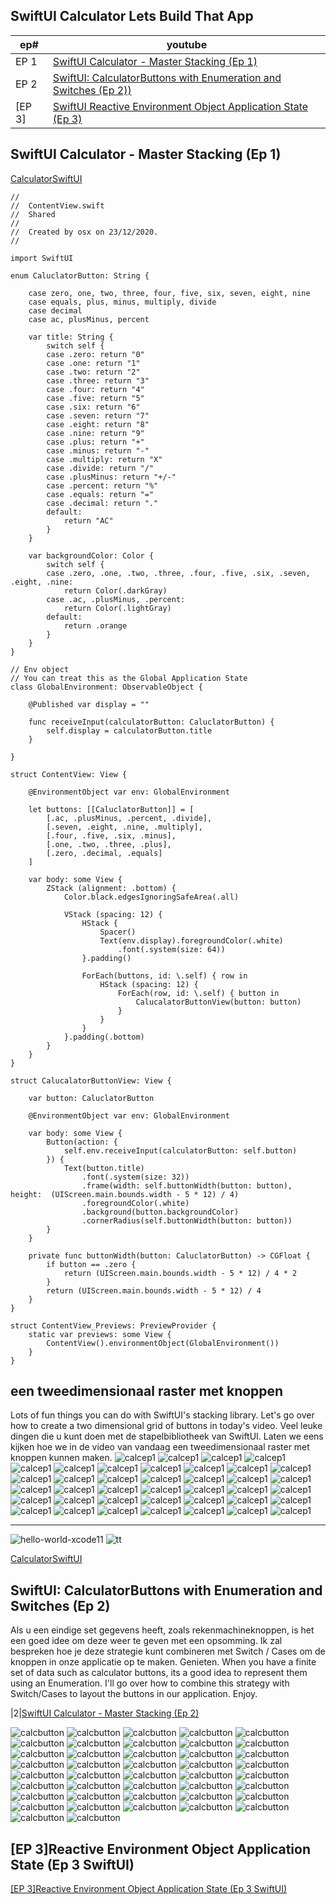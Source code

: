 ## SwiftUI Calculator Lets Build That App

|ep#|youtube|
|--|--------------------------------------------|
|EP 1|[SwiftUI Calculator - Master Stacking (Ep 1)](https://www.youtube.com/watch?v=ULEFrRSPXFE)|
|EP 2|[SwiftUI: CalculatorButtons with Enumeration and Switches (Ep 2))](https://www.youtube.com/watch?v=_hY6e_LWmtg)|
[EP 3]|[SwiftUI Reactive Environment Object Application State (Ep 3)](https://www.youtube.com/watch?v=gxAl4gpyGwY) |


## SwiftUI Calculator - Master Stacking (Ep 1)
[CalculatorSwiftUI](https://github.com/snt-nbzw/CalculatorSwiftUI)

````
//
//  ContentView.swift
//  Shared
//
//  Created by osx on 23/12/2020.
//

import SwiftUI

enum CaluclatorButton: String {

    case zero, one, two, three, four, five, six, seven, eight, nine
    case equals, plus, minus, multiply, divide
    case decimal
    case ac, plusMinus, percent

    var title: String {
        switch self {
        case .zero: return "0"
        case .one: return "1"
        case .two: return "2"
        case .three: return "3"
        case .four: return "4"
        case .five: return "5"
        case .six: return "6"
        case .seven: return "7"
        case .eight: return "8"
        case .nine: return "9"
        case .plus: return "+"
        case .minus: return "-"
        case .multiply: return "X"
        case .divide: return "/"
        case .plusMinus: return "+/-"
        case .percent: return "%"
        case .equals: return "="
        case .decimal: return "."
        default:
            return "AC"
        }
    }

    var backgroundColor: Color {
        switch self {
        case .zero, .one, .two, .three, .four, .five, .six, .seven, .eight, .nine:
            return Color(.darkGray)
        case .ac, .plusMinus, .percent:
            return Color(.lightGray)
        default:
            return .orange
        }
    }
}

// Env object
// You can treat this as the Global Application State
class GlobalEnvironment: ObservableObject {

    @Published var display = ""

    func receiveInput(calculatorButton: CaluclatorButton) {
        self.display = calculatorButton.title
    }

}

struct ContentView: View {

    @EnvironmentObject var env: GlobalEnvironment

    let buttons: [[CaluclatorButton]] = [
        [.ac, .plusMinus, .percent, .divide],
        [.seven, .eight, .nine, .multiply],
        [.four, .five, .six, .minus],
        [.one, .two, .three, .plus],
        [.zero, .decimal, .equals]
    ]

    var body: some View {
        ZStack (alignment: .bottom) {
            Color.black.edgesIgnoringSafeArea(.all)
            
            VStack (spacing: 12) {
                HStack {
                    Spacer()
                    Text(env.display).foregroundColor(.white)
                        .font(.system(size: 64))
                }.padding()

                ForEach(buttons, id: \.self) { row in
                    HStack (spacing: 12) {
                        ForEach(row, id: \.self) { button in
                            CalucalatorButtonView(button: button)
                        }
                    }
                }
            }.padding(.bottom)
        }
    }
}

struct CalucalatorButtonView: View {

    var button: CaluclatorButton

    @EnvironmentObject var env: GlobalEnvironment

    var body: some View {
        Button(action: {
            self.env.receiveInput(calculatorButton: self.button)
        }) {
            Text(button.title)
                .font(.system(size: 32))
                .frame(width: self.buttonWidth(button: button), height:  (UIScreen.main.bounds.width - 5 * 12) / 4)
                .foregroundColor(.white)
                .background(button.backgroundColor)
                .cornerRadius(self.buttonWidth(button: button))
        }
    }

    private func buttonWidth(button: CaluclatorButton) -> CGFloat {
        if button == .zero {
            return (UIScreen.main.bounds.width - 5 * 12) / 4 * 2
        }
        return (UIScreen.main.bounds.width - 5 * 12) / 4
    }
}

struct ContentView_Previews: PreviewProvider {
    static var previews: some View {
        ContentView().environmentObject(GlobalEnvironment())
    }
}

````


## een tweedimensionaal raster met knoppen 



Lots of fun things you can do with SwiftUI's stacking library.  Let's go over how to create a two dimensional grid of buttons in today's video.
Veel leuke dingen die u kunt doen met de stapelbibliotheek van SwiftUI. Laten we eens kijken hoe we in de video van vandaag een tweedimensionaal raster met knoppen kunnen maken.
![calcep1](..//pictures/SwiftUI_Calc-Master-Stacking_Ep1_00.png)
![calcep1](..//pictures/SwiftUI_Calc-Master-Stacking_Ep1_01.png)
![calcep1](..//pictures/SwiftUI_Calc-Master-Stacking_Ep1_02.png)
![calcep1](..//pictures/SwiftUI_Calc-Master-Stacking_Ep1_03.png)
![calcep1](..//pictures/SwiftUI_Calc-Master-Stacking_Ep1_04.png)
![calcep1](..//pictures/SwiftUI_Calc-Master-Stacking_Ep1_05.png)
![calcep1](..//pictures/SwiftUI_Calc-Master-Stacking_Ep1_06.png)
![calcep1](..//pictures/SwiftUI_Calc-Master-Stacking_Ep1_07.png)
![calcep1](..//pictures/SwiftUI_Calc-Master-Stacking_Ep1_08.png)
![calcep1](..//pictures/SwiftUI_Calc-Master-Stacking_Ep1_09.png)
![calcep1](..//pictures/SwiftUI_Calc-Master-Stacking_Ep1_10.png)
![calcep1](..//pictures/SwiftUI_Calc-Master-Stacking_Ep1_11.png)
![calcep1](..//pictures/SwiftUI_Calc-Master-Stacking_Ep1_12.png)
![calcep1](..//pictures/SwiftUI_Calc-Master-Stacking_Ep1_13.png)
![calcep1](..//pictures/SwiftUI_Calc-Master-Stacking_Ep1_14.png)
![calcep1](..//pictures/SwiftUI_Calc-Master-Stacking_Ep1_15.png)
![calcep1](..//pictures/SwiftUI_Calc-Master-Stacking_Ep1_16.png)
![calcep1](..//pictures/SwiftUI_Calc-Master-Stacking_Ep1_17.png)
![calcep1](..//pictures/SwiftUI_Calc-Master-Stacking_Ep1_18.png)
![calcep1](..//pictures/SwiftUI_Calc-Master-Stacking_Ep1_19.png)
![calcep1](..//pictures/SwiftUI_Calc-Master-Stacking_Ep1_20.png)
![calcep1](..//pictures/SwiftUI_Calc-Master-Stacking_Ep1_21.png)
![calcep1](..//pictures/SwiftUI_Calc-Master-Stacking_Ep1_22.png)
![calcep1](..//pictures/SwiftUI_Calc-Master-Stacking_Ep1_23.png)
![calcep1](..//pictures/SwiftUI_Calc-Master-Stacking_Ep1_24.png)
![calcep1](..//pictures/SwiftUI_Calc-Master-Stacking_Ep1_25.png)
![calcep1](..//pictures/SwiftUI_Calc-Master-Stacking_Ep1_26.png)
![calcep1](..//pictures/SwiftUI_Calc-Master-Stacking_Ep1_27.png)
![calcep1](..//pictures/SwiftUI_Calc-Master-Stacking_Ep1_28.png)
![calcep1](..//pictures/SwiftUI_Calc-Master-Stacking_Ep1_29.png)
![calcep1](..//pictures/SwiftUI_Calc-Master-Stacking_Ep1_30.png)
![calcep1](..//pictures/SwiftUI_Calc-Master-Stacking_Ep1_31.png)
![calcep1](..//pictures/SwiftUI_Calc-Master-Stacking_Ep1_32.png)
![calcep1](..//pictures/SwiftUI_Calc-Master-Stacking_Ep1_33.png)
![calcep1](..//pictures/SwiftUI_Calc-Master-Stacking_Ep1_34.png)
![calcep1](..//pictures/SwiftUI_Calc-Master-Stacking_Ep1_35.png)
![calcep1](..//pictures/SwiftUI_Calc-Master-Stacking_Ep1_36.png)
![calcep1](..//pictures/SwiftUI_Calc-Master-Stacking_Ep1_37.png)
![calcep1](..//pictures/SwiftUI_Calc-Master-Stacking_Ep1_38.png)

---

![hello-world-xcode11](..//pictures/xcode11-hello-world_08.png)
![tt](..//pictures/swiftUICalculator_xcode.png)


[CalculatorSwiftUI](https://github.com/snt-nbzw/CalculatorSwiftUI)

## SwiftUI: CalculatorButtons with Enumeration and Switches (Ep 2)
Als u een eindige set gegevens heeft, zoals rekenmachineknoppen, is het een goed idee om deze weer te geven met een opsomming. Ik zal bespreken hoe je deze strategie kunt combineren met Switch / Cases om de knoppen in onze applicatie op te maken. Genieten.
When you have a finite set of data such as calculator buttons, its a good idea to represent them using an Enumeration.  I'll go over how to combine this strategy with Switch/Cases to layout the buttons in our application.  Enjoy.


|2|[SwiftUI Calculator - Master Stacking (Ep 2)](https://www.youtube.com/watch?v=_hY6e_LWmtg)

![calcbutton](..//pictures/swiftUI_calcbutton_enum_swiches_00.png)
![calcbutton](..//pictures/swiftUI_calcbutton_enum_swiches_01.png)
![calcbutton](..//pictures/swiftUI_calcbutton_enum_swiches_02.png)
![calcbutton](..//pictures/swiftUI_calcbutton_enum_swiches_03.png)
![calcbutton](..//pictures/swiftUI_calcbutton_enum_swiches_04.png)
![calcbutton](..//pictures/swiftUI_calcbutton_enum_swiches_05.png)
![calcbutton](..//pictures/swiftUI_calcbutton_enum_swiches_06.png)
![calcbutton](..//pictures/swiftUI_calcbutton_enum_swiches_07.png)
![calcbutton](..//pictures/swiftUI_calcbutton_enum_swiches_08.png)
![calcbutton](..//pictures/swiftUI_calcbutton_enum_swiches_09.png)
![calcbutton](..//pictures/swiftUI_calcbutton_enum_swiches_10.png)
![calcbutton](..//pictures/swiftUI_calcbutton_enum_swiches_11.png)
![calcbutton](..//pictures/swiftUI_calcbutton_enum_swiches_12.png)
![calcbutton](..//pictures/swiftUI_calcbutton_enum_swiches_13.png)
![calcbutton](..//pictures/swiftUI_calcbutton_enum_swiches_14.png)
![calcbutton](..//pictures/swiftUI_calcbutton_enum_swiches_15.png)
![calcbutton](..//pictures/swiftUI_calcbutton_enum_swiches_16.png)
![calcbutton](..//pictures/swiftUI_calcbutton_enum_swiches_17.png)
![calcbutton](..//pictures/swiftUI_calcbutton_enum_swiches_18.png)
![calcbutton](..//pictures/swiftUI_calcbutton_enum_swiches_19.png)
![calcbutton](..//pictures/swiftUI_calcbutton_enum_swiches_20.png)
![calcbutton](..//pictures/swiftUI_calcbutton_enum_swiches_21.png)
![calcbutton](..//pictures/swiftUI_calcbutton_enum_swiches_22.png)
![calcbutton](..//pictures/swiftUI_calcbutton_enum_swiches_23.png)
![calcbutton](..//pictures/swiftUI_calcbutton_enum_swiches_24.png)
![calcbutton](..//pictures/swiftUI_calcbutton_enum_swiches_25.png)
![calcbutton](..//pictures/swiftUI_calcbutton_enum_swiches_26.png)
![calcbutton](..//pictures/swiftUI_calcbutton_enum_swiches_27.png)
![calcbutton](..//pictures/swiftUI_calcbutton_enum_swiches_28.png)
![calcbutton](..//pictures/swiftUI_calcbutton_enum_swiches_29.png)
![calcbutton](..//pictures/swiftUI_calcbutton_enum_swiches_30.png)
![calcbutton](..//pictures/swiftUI_calcbutton_enum_swiches_31.png)
![calcbutton](..//pictures/swiftUI_calcbutton_enum_swiches_32.png)
![calcbutton](..//pictures/swiftUI_calcbutton_enum_swiches_33.png)
![calcbutton](..//pictures/swiftUI_calcbutton_enum_swiches_34.png)
![calcbutton](..//pictures/swiftUI_calcbutton_enum_swiches_35.png)
![calcbutton](..//pictures/swiftUI_calcbutton_enum_swiches_36.png)
![calcbutton](..//pictures/swiftUI_calcbutton_enum_swiches_37.png)
![calcbutton](..//pictures/swiftUI_calcbutton_enum_swiches_38.png)
![calcbutton](..//pictures/swiftUI_calcbutton_enum_swiches_39.png)
![calcbutton](..//pictures/swiftUI_calcbutton_enum_swiches_40.png)
![calcbutton](..//pictures/swiftUI_calcbutton_enum_swiches_41.png)

## [EP 3]Reactive Environment Object Application State (Ep 3 SwiftUI)

[[EP 3]Reactive Environment Object Application State (Ep 3 SwiftUI)](https://www.youtube.com/watch?v=gxAl4gpyGwY)




